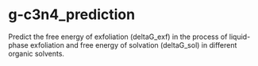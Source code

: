 # g-c3n4_prediction
Predict the free energy of exfoliation (deltaG_exf) in the process of liquid-phase exfoliation and free energy of solvation (deltaG_sol) in different organic solvents.
